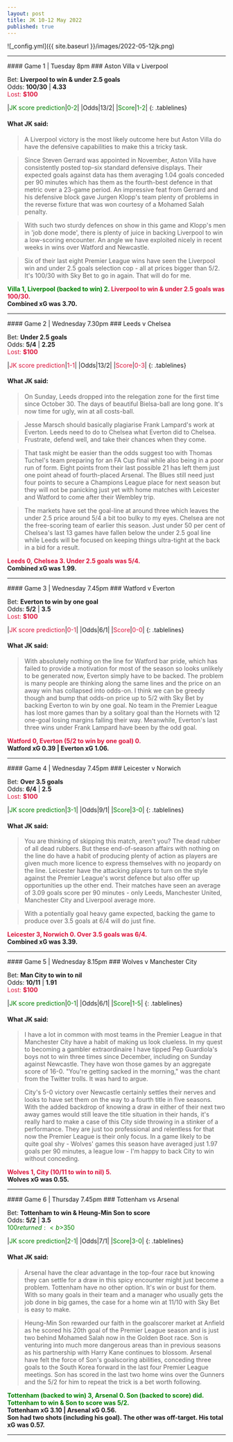 ```yaml
---
layout: post
title: JK 10-12 May 2022
published: true
---
```


![_config.yml]({{ site.baseurl }}/images/2022-05-12jk.png)

<hr>
#### Game 1 | Tuesday 8pm
### Aston Villa v Liverpool

Bet: <b>Liverpool to win & under 2.5 goals</b><br>
Odds: <b>100/30</b> | <b>4.33</b><br><font color="crimson">Lost: <b>$100</b></font>
<p></p>
<style>
.tablelines table, .tablelines td, .tablelines th {
        border: 1px solid black;
        }
td {
    padding-right: 15px;
}
td {
    padding-left: 5px;
}
</style>
|<font color="green">JK score prediction</font>|<font color="green">0-2</font>|
|Odds|13/2|
|<font color="green">Score</font>|<font color="green">1-2</font>|
{: .tablelines}

#### What JK said:
> A Liverpool victory is the most likely outcome here but Aston Villa do have the defensive capabilities to make this a tricky task.

> Since Steven Gerrard was appointed in November, Aston Villa have consistently posted top-six standard defensive displays. Their expected goals against data has them averaging 1.04 goals conceded per 90 minutes which has them as the fourth-best defence in that metric over a 23-game period. An impressive feat from Gerrard and his defensive block gave Jurgen Klopp's team plenty of problems in the reverse fixture that was won courtesy of a Mohamed Salah penalty.

> With such two sturdy defences on show in this game and Klopp's men in 'job done mode', there is plenty of juice in backing Liverpool to win a low-scoring encounter. An angle we have exploited nicely in recent weeks in wins over Watford and Newcastle.

> Six of their last eight Premier League wins have seen the Liverpool win and under 2.5 goals selection cop - all at prices bigger than 5/2. It's 100/30 with Sky Bet to go in again. That will do for me.

<b><font color="green">Villa 1, Liverpool (backed to win) 2. </font><font color="crimson">Liverpool to win & under 2.5 goals was 100/30.</font><br>Combined xG was 3.70.</b>

<hr>
#### Game 2 | Wednesday 7.30pm
### Leeds v Chelsea

Bet: <b>Under 2.5 goals</b><br>
Odds: <b>5/4</b> | <b>2.25</b><br><font color="crimson">Lost: <b>$100</b></font>
<p></p>
<style>
.tablelines table, .tablelines td, .tablelines th {
        border: 1px solid black;
        }
td {
    padding-right: 15px;
}
td {
    padding-left: 5px;
}
</style>
|<font color="crimson">JK score prediction</font>|<font color="crimson">1-1</font>|
|Odds|13/2|
|<font color="crimson">Score</font>|<font color="crimson">0-3</font>|
{: .tablelines}

#### What JK said:

> On Sunday, Leeds dropped into the relegation zone for the first time since October 30. The days of beautiful Bielsa-ball are long gone. It's now time for ugly, win at all costs-ball.

> Jesse Marsch should basically plagiarise Frank Lampard's work at Everton. Leeds need to do to Chelsea what Everton did to Chelsea. Frustrate, defend well, and take their chances when they come.

> That task might be easier than the odds suggest too with Thomas Tuchel's team preparing for an FA Cup final while also being in a poor run of form. Eight points from their last possible 21 has left them just one point ahead of fourth-placed Arsenal. The Blues still need just four points to secure a Champions League place for next season but they will not be panicking just yet with home matches with Leicester and Watford to come after their Wembley trip.

> The markets have set the goal-line at around three which leaves the under 2.5 price around 5/4 a bit too bulky to my eyes. Chelsea are not the free-scoring team of earlier this season. Just under 50 per cent of Chelsea's last 13 games have fallen below the under 2.5 goal line while Leeds will be focused on keeping things ultra-tight at the back in a bid for a result.

<b><font color="crimson">Leeds 0, Chelsea 3. Under 2.5 goals was 5/4.</font><br>Combined xG was 1.99.</b>

<hr>
#### Game 3 | Wednesday 7.45pm
### Watford v Everton

Bet: <b>Everton to win by one goal</b><br>
Odds: <b>5/2</b> | <b>3.5</b><br><font color="crimson">Lost: <b>$100</b></font>
<p></p>
<style>
.tablelines table, .tablelines td, .tablelines th {
        border: 1px solid black;
        }
td {
    padding-right: 15px;
}
td {
    padding-left: 5px;
}
</style>
|<font color="crimson">JK score prediction</font>|<font color="crimson">0-1</font>|
|Odds|6/1|
|<font color="crimson">Score</font>|<font color="crimson">0-0</font>|
{: .tablelines}

#### What JK said:

> With absolutely nothing on the line for Watford bar pride, which has failed to provide a motivation for most of the season so looks unlikely to be generated now, Everton simply have to be backed. The problem is many people are thinking along the same lines and the price on an away win has collapsed into odds-on. I think we can be greedy though and bump that odds-on price up to 5/2 with Sky Bet by backing Everton to win by one goal. No team in the Premier League has lost more games than by a solitary goal than the Hornets with 12 one-goal losing margins falling their way. Meanwhile, Everton's last three wins under Frank Lampard have been by the odd goal.

<b><font color="crimson">Watford 0, Everton (5/2 to win by one goal) 0.</font><br>Watford xG 0.39 | Everton xG 1.06.</b>

<hr>
#### Game 4 | Wednesday 7.45pm
### Leicester v Norwich

Bet: <b>Over 3.5 goals</b><br>
Odds: <b>6/4</b> | <b>2.5</b><br><font color="crimson">Lost: <b>$100</b></font>
<p></p>
<style>
.tablelines table, .tablelines td, .tablelines th {
        border: 1px solid black;
        }
td {
    padding-right: 15px;
}
td {
    padding-left: 5px;
}
</style>
|<font color="green">JK score prediction</font>|<font color="green">3-1</font>|
|Odds|9/1|
|<font color="green">Score</font>|<font color="green">3-0</font>|
{: .tablelines}

#### What JK said:

> You are thinking of skipping this match, aren't you? The dead rubber of all dead rubbers. But these end-of-season affairs with nothing on the line do have a­ habit of producing plenty of action as players are given much more licence to express themselves with no jeopardy on the line. Leicester have the attacking players to turn on the style against the Premier League's worst defence but also offer up opportunities up the other end. Their matches have seen an average of 3.09 goals score per 90 minutes - only Leeds, Manchester United, Manchester City and Liverpool average more.

> With a potentially goal heavy game expected, backing the game to produce over 3.5 goals at 6/4 will do just fine.

<b><font color="crimson">Leicester 3, Norwich 0. Over 3.5 goals was 6/4.</font><br>Combined xG was 3.39.</b>

<hr>
#### Game 5 | Wednesday 8.15pm
### Wolves v Manchester City

Bet: <b>Man City to win to nil</b><br>
Odds: <b>10/11</b> | <b>1.91</b><br><font color="crimson">Lost: <b>$100</b></font>
<p></p>
<style>
.tablelines table, .tablelines td, .tablelines th {
        border: 1px solid black;
        }
td {
    padding-right: 15px;
}
td {
    padding-left: 5px;
}
</style>
|<font color="green">JK score prediction</font>|<font color="green">0-1</font>|
|Odds|6/1|
|<font color="green">Score</font>|<font color="green">1-5</font>|
{: .tablelines}

#### What JK said:

> I have a lot in common with most teams in the Premier League in that Manchester City have a habit of making us look clueless. In my quest to becoming a gambler extraordinaire I have tipped Pep Guardiola's boys not to win three times since December, including on Sunday against Newcastle. They have won those games by an aggregate score of 16-0. "You're getting sacked in the morning," was the chant from the Twitter trolls. It was hard to argue.

> City's 5-0 victory over Newcastle certainly settles their nerves and looks to have set them on the way to a fourth title in five seasons. With the added backdrop of knowing a draw in either of their next two away games would still leave the title situation in their hands, it's really hard to make a case of this City side throwing in a stinker of a performance. They are just too professional and relentless for that now the Premier League is their only focus. In a game likely to be quite goal shy - Wolves' games this season have averaged just 1.97 goals per 90 minutes, a league low - I'm happy to back City to win without conceding.

<b><font color="crimson">Wolves 1, City (10/11 to win to nil) 5.</font><br>Wolves xG was 0.55.</b>

<hr>
#### Game 6 | Thursday 7.45pm
### Tottenham vs Arsenal

Bet: <b>Tottenham to win & Heung-Min Son to score</b><br>
Odds: <b>5/2</b> | <b>3.5</b><br><font color="green">$100 returned: <b>$350</b></font>
<p></p>
<style>
.tablelines table, .tablelines td, .tablelines th {
        border: 1px solid black;
        }
td {
    padding-right: 15px;
}
td {
    padding-left: 5px;
}
</style>
|<font color="green">JK score prediction</font>|<font color="green">2-1</font>|
|Odds|7/1|
|<font color="green">Score</font>|<font color="green">3-0</font>|
{: .tablelines}

#### What JK said:

> Arsenal have the clear advantage in the top-four race but knowing they can settle for a draw in this spicy encounter might just become a problem. Tottenham have no other option. It's win or bust for them. With so many goals in their team and a manager who usually gets the job done in big games, the case for a home win at 11/10 with Sky Bet is easy to make.

> Heung-Min Son rewarded our faith in the goalscorer market at Anfield as he scored his 20th goal of the Premier League season and is just two behind Mohamed Salah now in the Golden Boot race. Son is venturing into much more dangerous areas than in previous seasons as his partnership with Harry Kane continues to blossom. Arsenal have felt the force of Son's goalscoring abilities, conceding three goals to the South Korea forward in the last four Premier League meetings. Son has scored in the last two home wins over the Gunners and the 5/2 for him to repeat the trick is a bet worth following.

<b><font color="green">Tottenham (backed to win) 3, Arsenal 0. Son (backed to score) did. Tottenham to win & Son to score was 5/2.</font><br>Tottenham xG 3.10 | Arsenal xG 0.56.<br>Son had two shots (including his goal). The other was off-target. His total xG was 0.57.</b>

<hr>
